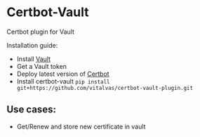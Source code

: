 # Certbot-Vault
Certbot plugin for Vault

Installation guide:
* Install [Vault](https://www.vaultproject.io/)
* Get a Vault token
* Deploy latest version of [Certbot](https://github.com/certbot/certbot)
* Install certbot-vault `pip install git+https://github.com/vitalvas/certbot-vault-plugin.git`

## Use cases:
* Get/Renew and store new certificate in vault
